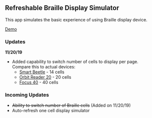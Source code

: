 ## Refreshable Braille Display Simulator

This app simulates the basic experience of using Braille display device.

[Demo](https://swidjaja.github.io/Refreshable-Braille-Display-Simulator)

### Updates
**11/20/19**
- Added capability to switch number of cells to display per page. Compare this to actual devices:
  - [Smart Beetle](https://www.hims-inc.com/product/smart-beetle/) - 14 cells
  - [Orbit Reader 20](https://www.aph.org/product/orbit-reader-20/) - 20 cells
  - [Focus 40](https://www.freedomscientific.com/products/blindness/focus40brailledisplay/) - 40 cells

### Incoming Updates
- ~~Ability to switch number of Braille cells~~ (Added on 11/20/19)
- Auto-refresh one cell display simulator